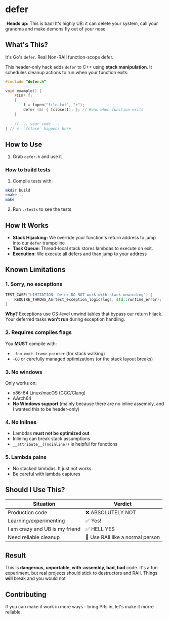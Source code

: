 # defer

️ **Heads up:** This is bad! It's highly UB: it can delete your system, call your grandma and make demons fly out of your nose 

## What's This?

It's  Go's `defer`. Real Non-RAII function-scope defer.

This header-only hack adds `defer` to C++ using **stack manipulation**. It schedules cleanup actions to run when your function exits:

```cpp
#include "defer.h"

void example() {
    FILE* f;
    {
        f = fopen("file.txt", "r");
        defer [&] { fclose(f); }; // Runs when function exits
    }
    
    // ... your code ...
} // <- `fclose` happens here
```

## How to Use
1. Grab `defer.h`  and use it

### How to build tests 

1. Compile tests with:
```bash
mkdir build
cmake ..
make
```
2. Run `./tests` to see the tests

## How It Works

- **Stack Hijacking:** We override your function's return address to jump into our `defer` trampoline
- **Task Queue:** Thread-local stack stores lambdas to execute on exit.
- **Execution**: We execute all defers and than jump to your address

## Known Limitations 

### 1. Sorry, no exceptions 
```cpp
TEST_CASE("LIMITATION: Defer DO NOT work with stack unwinding") {
    REQUIRE_THROWS_AS(test_exception_logic(log), std::runtime_error);
}
```
**Why?** Exceptions use OS-level unwind tables that bypass our return hijack. Your deferred tasks **won't run** during exception handling.

### 2. Requires compiles flags
You **MUST** compile with:
- `-fno-omit-frame-pointer` (for stack walking)
- `-O0` or carefully managed optimizations (or the stack layout breaks)

### 3.  No windows 
Only works on:
- x86-64 Linux/macOS (GCC/Clang)
- AArch64 
- **No Windows support** (mainly because there are no inline assembly, and I wanted this to be header-only)

### 4. No inlines
- Lambdas **must not be optimized out**
- Inlining can break stack assumptions
- `__attribute__((noinline))` is helpful for functions

### 5. Lambda pains
* No stacked lambdas. It just not works.
* Be careful with lambda captures

## Should I Use This?

| Situation | Verdict |
|-----------|---------|
| Production code | ❌ ABSOLUTELY NOT |
| Learning/experimenting | ✅ Yes! |
| I am crazy and UB is my friend | ✅ HELL YES |
| Need reliable cleanup | 💊 Use RAII like a normal person |

## Result 

This is **dangerous, unportable, with-assembly, bad, bad** code. It's a fun experiment, but real projects should stick to destructors and RAII. Things **will** break and you would not

## Contributing
If you can make it work in more ways - bring PRs in, let's make it morre reliable.